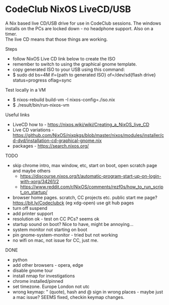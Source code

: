 # CodeClub NixOS LiveCD/USB

A Nix based live CD/USB drive for use in CodeClub sessions.
The windows installs on the PCs are locked down - no headphone support. Also on a timer.  
The live CD means that those things are working.

Steps
* follow NixOS Live CD link below to create the ISO
* remember to switch to using the graphical gnome template.
* copy generated ISO to your USB using this command:
* $ sudo dd bs=4M if={path to generated ISO} of=/dev/sd{flash drive} status=progress oflag=sync

Test locally in a VM
* $ nixos-rebuild build-vm -I nixos-config=./iso.nix
* $ ./result/bin/run-nixos-vm

Useful links
* LiveCD how to - https://nixos.wiki/wiki/Creating_a_NixOS_live_CD
* Live CD variations - https://github.com/NixOS/nixpkgs/blob/master/nixos/modules/installer/cd-dvd/installation-cd-graphical-gnome.nix
* packages - https://search.nixos.org/

TODO
* skip chrome intro, max window, etc, start on boot, open scratch page and maybe others
  * https://discourse.nixos.org/t/automatic-program-start-up-on-login-with-xorg/34261/2
  * https://www.reddit.com/r/NixOS/comments/rezf0s/how_to_run_script_on_startup/
* browser home pages. scratch, CC projects etc. public start me page? https://bit.ly/Codeclubck  (eg xdg-open) use git hub pages
* turn off suspend
* add printer support
* resolution ok - test on CC PCs?  seems ok
* startup sound on boot? Nice to have, might be annoying...
* system monitor not starting on boot
* pin gnome-system-monitor - tried but not working
* no wifi on mac, not issue for CC, just me.

DONE
* python
* add other browsers - opera, edge
* disable gnome tour
* install nmap for investigations
* chrome installed/pinned
* set timezone. Europe London not utc
* wrong keymap: " (quote), hash and @ sign in wrong places - maybe just a mac issue? SEEMS fixed, checkin keymap changes.
